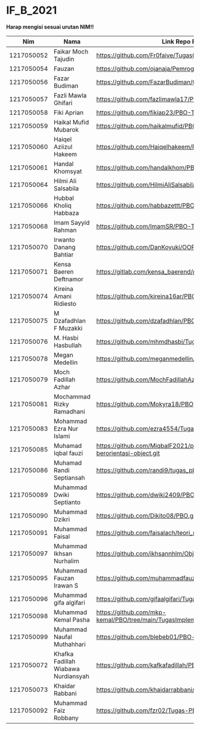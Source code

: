 # IF_B_2021
<b>Harap mengisi sesuai urutan NIM!!</b>

| Nim | Nama | Link Repo PBO |
|-----|------|---------------|
| 1217050052 | Faikar Moch Tajudin | https://github.com/Fr0faive/TugasOOP_Pilar |
| 1217050054 | Fauzan | https://github.com/ojanaja/Pemrograman_Berbasis_Objek |
| 1217050056 | Fazar Budiman | https://github.com/FazarBudiman/OOP |
| 1217050057 | Fazli Mawla Ghifari | https://github.com/fazlimawla17/PBO-Teori |
| 1217050058 | Fiki Aprian | https://github.com/fikiap23/PBO-Teori.git |
| 1217050059 | Haikal Mufid Mubarok | https://github.com/haikalmufid/PBO |
| 1217050060 | Haiqel Aziizul Hakeem | https://github.com/Haiqelhakeem/PBO |
| 1217050061 | Handal Khomsyat | https://github.com/handalkhom/PBO |
| 1217050064 | Hilmi Ali Salsabila | https://github.com/HilmiAliSalsabila/TBOTeori.git |
| 1217050066 | Hubbal Kholiq Habbaza | https://github.com/habbazettt/PBO-main |
| 1217050068 | Imam Sayyid Rahman | https://github.com/ImamSR/PBO-Tugas-OOP |
| 1217050070 | Irwanto Danang Bahtiar | https://github.com/DanKoyuki/OOP.git |
| 1217050071 | Kensa Baeren Deftnamor | https://gitlab.com/kensa_baerend/pbo |
| 1217050074 | Kireina Amani Ridiesto | https://github.com/kireina16ar/PBO.git |
| 1217050075 | M Dzafadhlan F Muzakki | https://github.com/dzafadhlan/PBO.git|
| 1217050076 | M. Hasbi Hasbullah | https://github.com/mhmdhasbi/Tugas-PBO.git |
| 1217050078 | Megan Medellin | https://github.com/meganmedellin/Tugas-OOP |
| 1217050079 | Moch Fadillah Azhar | https://github.com/MochFadillahAzhar/PBO |
| 1217050081 | Mochammad Rizky Ramadhani| https://github.com/Mokyra18/PBO |
| 1217050083 | Mohammad Ezra Nur Islami| https://github.com/ezra4554/Tugas-PBO |
| 1217050085 | Muhamad Iqbal fauzi | https://github.com/MiqbalF2021/pemrograman-berorientasi-object.git |
| 1217050086 | Muhamad Randi Septiansah | https://github.com/randi9/tugas_pbo.git |
| 1217050089 | Muhammad Dwiki Septianto | https://github.com/dwiki2409/PBO.git |
| 1217050090 | Muhammad Dzikri | https://github.com/Dikito08/PBO.git |
| 1217050091 | Muhammad Faisal | https://github.com/faisalach/teori_pbo |
| 1217050097 | Muhammad Ikhsan Nurhalim | https://github.com/ikhsannhlm/Object_Oriented_Programming |
| 1217050095 | Muhammad Fauzan Irawan S | https://github.com/muhammadfauzanis/TeoriPBO |
| 1217050096 | Muhammad gifa algifari | https://github.com/gifaalgifari/Tugas-PBO.git |
| 1217050098 | Muhammad Kemal Pasha | https://github.com/mkp-kemal/PBO/tree/main/TugasImplementasi |
| 1217050099 | Muhammad Naufal Muthahhari | https://github.com/blebeb01/PBO-teori |
| 1217050072 | Khafka Fadillah Wiabawa Nurdiansyah | https://github.com/kafkafadillah/PBO |
| 1217050073 | Khaidar Rabbani | https://github.com/khaidarrabbani/tugaspbo.git |
| 1217050092 | Muhammad Faiz Robbany | https://github.com/fzr02/Tugas-PBO |































